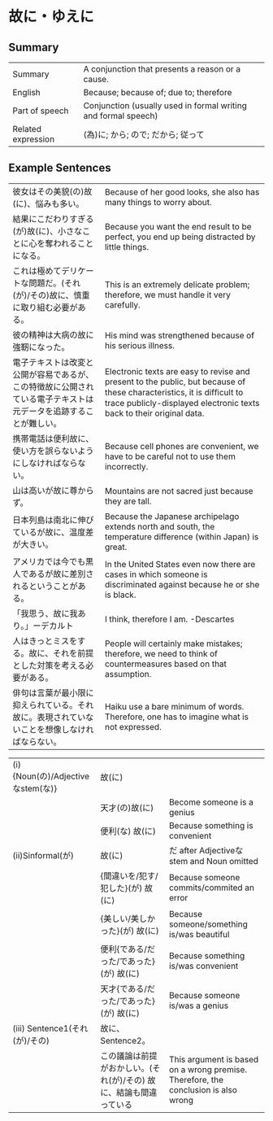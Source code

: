 # 故に・ゆえに

## Summary

<table><tr>   <td>Summary</td>   <td>A conjunction that presents a reason or a cause.</td></tr><tr>   <td>English</td>   <td>Because; because of; due to; therefore</td></tr><tr>   <td>Part of speech</td>   <td>Conjunction (usually used in formal writing and formal speech)</td></tr><tr>   <td>Related expression</td>   <td>(為)に; から; ので; だから; 従って</td></tr></table>

## Example Sentences

<table><tr>   <td>彼女はその美貌(の)故(に)、悩みも多い。</td>   <td>Because of her good looks, she also has many things to worry about.</td></tr><tr>   <td>結果にこだわりすぎる(が)故(に)、小さなことに心を奪われることになる。</td>   <td>Because you want the end result to be perfect, you end up being distracted by little things.</td></tr><tr>   <td>これは極めてデリケートな問題だ。(それ(が)/その)故に、慎重に取り組む必要がある。</td>   <td>This is an extremely delicate problem; therefore, we must handle it very carefully.</td></tr><tr>   <td>彼の精神は大病の故に強靭になった。</td>   <td>His mind was strengthened because of his serious illness.</td></tr><tr>   <td>電子テキストは改変と公開が容易であるが、この特徴故に公開されている電子テキストは元データを追跡することが難しい。</td>   <td>Electronic texts are easy to revise and present to the public, but because of these characteristics, it is difﬁcult to trace publicly-displayed electronic texts back to their original data.</td></tr><tr>   <td>携帯電話は便利故に、使い方を誤らないようにしなければならない。</td>   <td>Because cell phones are convenient, we have to be careful not to use them incorrectly.</td></tr><tr>   <td>山は高いが故に尊からず。</td>   <td>Mountains are not sacred just because they are tall.</td></tr><tr>   <td>日本列島は南北に伸びているが故に、温度差が大きい。</td>   <td>Because the Japanese archipelago extends north and south, the temperature difference (within Japan) is great.</td></tr><tr>   <td>アメリカでは今でも黒人であるが故に差別されるということがある。</td>   <td>In the United States even now there are cases in which someone is discriminated against because he or she is black.</td></tr><tr>   <td>「我思う、故に我あり。」ーデカルト</td>   <td>I think, therefore I am. -Descartes</td></tr><tr>   <td>人はきっとミスをする。故に、それを前提とした対策を考える必要がある。</td>   <td>People will certainly make mistakes; therefore, we need to think of countermeasures based on that assumption.</td></tr><tr>   <td>俳句は言葉が最小限に抑えられている。それ故に。表現されていないことを想像しなければならない。</td>   <td>Haiku use a bare minimum of words. Therefore, one has to imagine what is not expressed.</td></tr></table>

<table class="table"><tbody><tr class="tr head"><td class="td"><span class="numbers">(i)</span> <span class="bold">{Noun(の)/Adjectiveなstem(な)}</span></td><td class="td"><span class="concept">故</span><span>(</span><span class="concept">に</span><span>)</span> </td><td class="td"></td></tr><tr class="tr"><td class="td"></td><td class="td"><span>天才(の)<span class="concept">故</span><span>(</span><span class="concept">に</span><span>)</span> </span></td><td class="td"><span>Become someone is a genius</span></td></tr><tr class="tr"><td class="td"></td><td class="td"><span>便利(な)</span> <span class="concept">故</span><span>(</span><span class="concept">に</span><span>)</span> </td><td class="td"><span>Because something is convenient</span></td></tr><tr class="tr head"><td class="td">(ii)<span class="bold">Sinformal(が)</span> </td><td class="td"><span class="concept">故</span><span>(</span><span class="concept">に</span><span>)</span> </td><td class="td"><span>だ after Adjectiveなstem and Noun omitted</span></td></tr><tr class="tr"><td class="td"></td><td class="td"><span>{間違いを/犯す/犯した}(が)</span> <span class="concept">故</span><span>(</span><span class="concept">に</span><span>)</span> </td><td class="td"><span>Because someone commits/commited an error</span></td></tr><tr class="tr"><td class="td"></td><td class="td"><span>{美しい/美しかった}(が)</span> <span class="concept">故</span><span>(</span><span class="concept">に</span><span>)</span> </td><td class="td"><span>Because someone/something is/was beautiful</span></td></tr><tr class="tr"><td class="td"></td><td class="td"><span>便利{である/だった/であった}(が)</span> <span class="concept">故</span><span>(</span><span class="concept">に</span><span>)</span> </td><td class="td"><span>Because something is/was convenient</span></td></tr><tr class="tr"><td class="td"></td><td class="td"><span>天才{である/だった/であった}(が)</span> <span class="concept">故</span><span>(</span><span class="concept">に</span><span>)</span> </td><td class="td"><span>Because someone is/was a genius</span></td></tr><tr class="tr head"><td class="td"><span class="numbers">(iii)</span> <span class="bold">Sentence1(それ(が)/その)</span> </td><td class="td"><span class="concept">故に</span><span>、Sentence2。</span></td><td class="td"></td></tr><tr class="tr"><td class="td"></td><td class="td"><span>この議論は前提がおかしい。(それ(が)/その)</span> <span class="concept">故に</span><span>、結論も間違っている</span></td><td class="td"><span>This argument is based on a wrong premise. Therefore, the conclusion is also wrong</span></td></tr></tbody></table>

